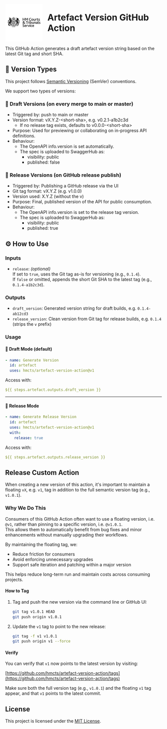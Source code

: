 <div style="display: flex; align-items: center; justify-content: center; gap: 1rem;">
  <img src="./assets/hmcts-logo.png" alt="HM Courts & Tribunals Service logo" width="120" />
  <h1 style="margin: 0;">Artefact Version GitHub Action</h1>
</div>

This GitHub Action generates a draft artefact version string based on the latest Git tag and short SHA.

## 📌 Version Types
This project follows [Semantic Versioning](https://semver.org) (SemVer) conventions.

We support two types of versions:

### 🔧 Draft Versions (on every merge to main or master)
* Triggered by: push to main or master
* Version format: vX.Y.Z-&lt;short-sha&gt;, e.g. v0.2.1-a1b2c3d
    * If no release tag exists, defaults to v0.0.0-&lt;short-sha&gt;
* Purpose: Used for previewing or collaborating on in-progress API definitions.
* Behaviour:
    * The OpenAPI info.version is set automatically.
    * The spec is uploaded to SwaggerHub as:
        * visibility: public
        * published: false

### 🚀 Release Versions (on GitHub release publish)

* Triggered by: Publishing a GitHub release via the UI
* Git tag format: vX.Y.Z (e.g. v1.0.0)
* Version used: X.Y.Z (without the v)
* Purpose: Final, published version of the API for public consumption.
* Behaviour:
    * The OpenAPI info.version is set to the release tag version.
    * The spec is uploaded to SwaggerHub as:
        * visibility: public
        * published: true

## ⚙️ How to Use

### Inputs

- `release`: *(optional)*  
  If set to `true`, uses the Git tag as-is for versioning (e.g., `0.1.4`).  
  If `false` or omitted, appends the short Git SHA to the latest tag (e.g., `0.1.4-a1b2c3d`).

### Outputs

- `draft_version`: Generated version string for draft builds, e.g. `0.1.4-ab12cd3`
- `release_version`: Clean version from Git tag for release builds, e.g. `0.1.4` (strips the `v` prefix)


### Usage

#### 🧪 Draft Mode (default)

```yaml
- name: Generate Version
  id: artefact
  uses: hmcts/artefact-version-action@v1
```

Access with:

```yaml
${{ steps.artefact.outputs.draft_version }}
```

---

#### 🚀 Release Mode

```yaml
- name: Generate Release Version
  id: artefact
  uses: hmcts/artefact-version-action@v1
  with:
    release: true
```

Access with:

```yaml
${{ steps.artefact.outputs.release_version }}
```

## Release Custom Action

When creating a new version of this action, it's important to maintain a floating `vX`, e.g. `v1`, tag in addition to the full semantic version tag (e.g., `v1.0.1`).

### Why We Do This

Consumers of this GitHub Action often want to use a floating version, i.e. `@v1`, rather than pinning to a specific version, i.e. `@v1.0.1`.  
This allows them to automatically benefit from bug fixes and minor enhancements without manually upgrading their workflows.

By maintaining the floating tag, we:
- Reduce friction for consumers
- Avoid enforcing unnecessary upgrades
- Support safe iteration and patching within a major version

This helps reduce long-term run and maintain costs across consuming projects.

#### How to Tag

1. Tag and push the new version via the command line or GitHub UI:

   ```bash
   git tag v1.0.1 HEAD
   git push origin v1.0.1
   ```

2. Update the `v1` tag to point to the new release:

   ```bash
   git tag -f v1 v1.0.1
   git push origin v1 --force
   ```

#### Verify

You can verify that `v1` now points to the latest version by visiting:

[https://github.com/hmcts/artefact-version-action/tags](https://github.com/hmcts/artefact-version-action/tags)

Make sure both the full version tag (e.g., `v1.0.1`) and the floating `v1` tag appear, and that `v1` points to the latest commit.

## License

This project is licensed under the [MIT License](LICENSE).
